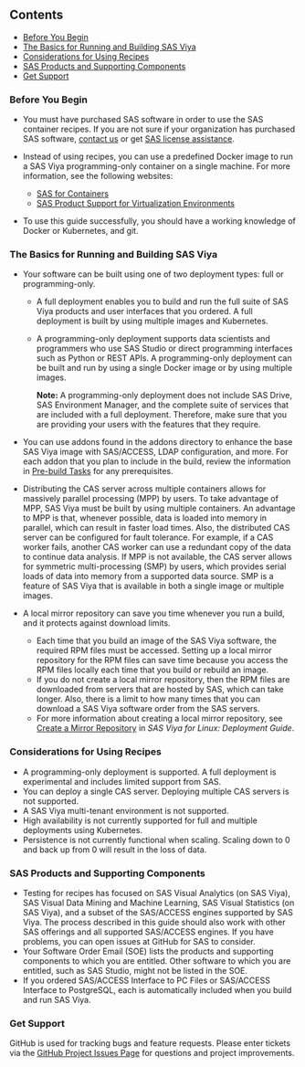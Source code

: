 ## Contents

- [Before You Begin](#before-you-begin)
- [The Basics for Running and Building SAS Viya](#the-basics-for-running-and-building-sas-viya)
- [Considerations for Using Recipes](#considerations-for-using-recipes)
- [SAS Products and Supporting Components](#sas-products-and-supporting-components)
- [Get Support](#get-support)

### Before You Begin

- You must have purchased SAS software in order to use the SAS container recipes. If you are not sure if your organization has purchased SAS software, [contact us](https://www.sas.com/en_us/software/how-to-buy.html) or get [SAS license assistance](https://support.sas.com/en/technical-support/license-assistance.html).

- Instead of using recipes, you can use a predefined Docker image to run a SAS Viya programming-only container on a single machine. For more information, see the following websites:

  - [SAS for Containers](http://support.sas.com/rnd/containers/)
  - [SAS Product Support for Virtualization Environments](https://support.sas.com/techsup/pcn/virtualization.html)

- To use this guide successfully, you should have a working knowledge of Docker or Kubernetes, and git.

### The Basics for Running and Building SAS Viya 

- Your software can be built using one of two deployment types: full or programming-only.

  - A full deployment enables you to build and run the full suite of SAS Viya products and user interfaces that you ordered. A full deployment is built by using multiple images and Kubernetes.

  - A programming-only deployment supports data scientists and programmers who use SAS Studio or direct programming interfaces such as Python or REST APIs. A programming-only deployment can be built and run by using a single Docker image or by using multiple images. 

    **Note:** A programming-only deployment does not include SAS Drive, SAS Environment Manager, and the complete suite of services that are included with a full deployment. Therefore, make sure that you are providing your users with the features that they require.

- You can use addons found in the addons directory to enhance the base SAS Viya image with SAS/ACCESS, LDAP configuration, and more. For each addon that you plan to include in the build, review the information in [Pre-build Tasks](Pre-build-Tasks) for any prerequisites.

- Distributing the CAS server across multiple containers allows for massively parallel processing (MPP) by users. To take advantage of MPP, SAS Viya must be built by using multiple containers. An advantage to MPP is that, whenever possible, data is loaded into memory in parallel, which can result in faster load times. Also, the distributed CAS server can be configured for fault tolerance. For example, if a CAS worker fails, another CAS worker can use a redundant copy of the data to continue data analysis. If MPP is not available, the CAS server allows for symmetric multi-processing (SMP) by users, which provides serial loads of data into memory from a supported data source. SMP is a feature of SAS Viya that is available in both a single image or multiple images. 

- A local mirror repository can save you time whenever you run a build, and it protects against download limits.

  - Each time that you build an image of the SAS Viya software, the required RPM files must be accessed. Setting up a local mirror repository for the RPM files can save time because you access the RPM files locally each time that you build or rebuild an image.
  -  If you do not create a local mirror repository, then the RPM files are downloaded from servers that are hosted by SAS, which can take longer. Also, there is a limit to how many times that you can download a SAS Viya software order from the SAS servers.
  - For more information about creating a local mirror repository, see [Create a Mirror Repository](https://go.documentation.sas.com/?docsetId=dplyml0phy0lax&amp;docsetTarget=p1ilrw734naazfn119i2rqik91r0.htm&amp;docsetVersion=3.4) in _SAS Viya for Linux: Deployment Guide_.

### Considerations for Using Recipes
  
  - A programming-only deployment is supported. A full deployment is experimental and includes limited support from SAS.
  - You can deploy a single CAS server. Deploying multiple CAS servers is not supported.
  - A SAS Viya multi-tenant environment is not supported.
  - High availability is not currently supported for full and multiple deployments using Kubernetes.
  - Persistence is not currently functional when scaling. Scaling down to 0 and back up from 0 will result in the loss of data.

### SAS Products and Supporting Components

- Testing for recipes has focused on SAS Visual Analytics (on SAS Viya), SAS Visual Data Mining and Machine Learning, SAS Visual Statistics (on SAS Viya), and a subset of the SAS/ACCESS engines supported by SAS Viya. The process described in this guide should also work with other SAS offerings and all supported SAS/ACCESS engines. If you have problems, you can open issues at GitHub for SAS to consider.
- Your Software Order Email (SOE) lists the products and supporting components to which you are entitled. Other software to which you are entitled, such as SAS Studio, might not be listed in the SOE.
- If you ordered SAS/ACCESS Interface to PC Files or SAS/ACCESS Interface to PostgreSQL, each is automatically included when you build and run SAS Viya. 

### Get Support

GitHub is used for tracking bugs and feature requests. Please enter tickets via the [GitHub Project Issues Page](https://github.com/sassoftware/sas-container-recipes/issues) for questions and project improvements.
